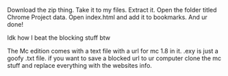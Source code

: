 Download the zip thing. 
Take it to my files.
Extract it.
Open the folder titled Chrome Project data.
Open index.html and add it to bookmarks. 
And ur done!



Idk how I beat the blocking stuff btw

The Mc edition comes with a text file with a url for mc 1.8 in it. .exy is just a goofy .txt file. if you want to save a blocked url to ur computer clone the mc stuff and replace everything with the websites info.
